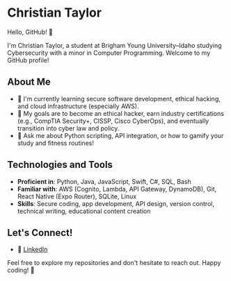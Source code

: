 # Christian Taylor

Hello, GitHub! 👋

I'm Christian Taylor, a student at Brigham Young University–Idaho studying Cybersecurity with a minor in Computer Programming. Welcome to my GitHub profile!

## About Me

- 🔐 I'm currently learning secure software development, ethical hacking, and cloud infrastructure (especially AWS).
- 🎯 My goals are to become an ethical hacker, earn industry certifications (e.g., CompTIA Security+, CISSP, Cisco CyberOps), and eventually transition into cyber law and policy.
- 💬 Ask me about Python scripting, API integration, or how to gamify your study and fitness routines!

## Technologies and Tools

- **Proficient in**: Python, Java, JavaScript, Swift, C#, SQL, Bash
- **Familiar with**: AWS (Cognito, Lambda, API Gateway, DynamoDB), Git, React Native (Expo Router), SQLite, Linux
- **Skills**: Secure coding, app development, API design, version control, technical writing, educational content creation

## Let's Connect!

- 📇 [LinkedIn](https://www.linkedin.com/in/ndcat/)

Feel free to explore my repositories and don't hesitate to reach out. Happy coding! 🚀

